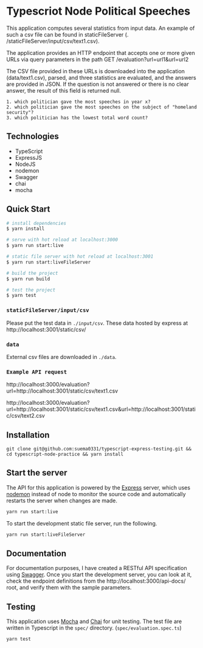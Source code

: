 # Typescriot Node Political Speeches

This application computes several statistics from input data.
An example of such a csv file can be found in staticFileServer (. /staticFileServer/input/csv/text1.csv).

The application provides an HTTP endpoint that accepts one or more given URLs via query parameters in the path
GET /evaluation?url=url1&url=url2

The CSV file provided in these URLs is downloaded into the application (data/text1.csv), parsed, and three statistics are evaluated, and the answers are provided in JSON. If the question is not answered or there is no clear answer, the result of this field is returned null.

```
1. which politician gave the most speeches in year x?
2. which politician gave the most speeches on the subject of "homeland security"?
3. which politician has the lowest total word count?
```

## Technologies

- TypeScript
- ExpressJS
- NodeJS
- nodemon
- Swagger
- chai
- mocha


## Quick Start

```bash
# install dependencies
$ yarn install

# serve with hot reload at localhost:3000
$ yarn run start:live

# static file server with hot reload at localhost:3001
$ yarn run start:liveFileServer

# build the project
$ yarn run build

# test the project
$ yarn test
```

### `staticFileServer/input/csv`

Please put the test data in `./input/csv`. These data hosted by express at http://localhost:3001/static/csv/

### `data`

External csv files are downloaded in `./data`.

### `Example API request`

http://localhost:3000/evaluation?url=http://localhost:3001/static/csv/text1.csv

http://localhost:3000/evaluation?url=http://localhost:3001/static/csv/text1.csv&url=http://localhost:3001/static/csv/text2.csv


## Installation

```
git clone git@github.com:suema0331/typescript-express-testing.git && cd typescript-node-practice && yarn install
```

## Start the server

The API for this application is powered by the [Express](https://expressjs.com/) server, which uses [nodemon](https://nodemon.io/) instead of node to monitor the source code and automatically restarts the server when changes are made.

```bash
yarn run start:live
```

To start the development static file server, run the following.

```bash
yarn run start:liveFileServer
```

## Documentation

For documentation purposes, I have created a RESTful API specification using [Swagger](https://swagger.io/). Once you start the development server, you can look at it, check the endpoint definitions from the http://localhost:3000/api-docs/ root, and verify them with the sample parameters.


## Testing

This application uses [Mocha](https://mochajs.org/) and [Chai](https://www.chaijs.com/) for unit testing. The test file are written in Typescript in the `spec/` directory. (`spec/evaluation.spec.ts`)

```bash
yarn test
```